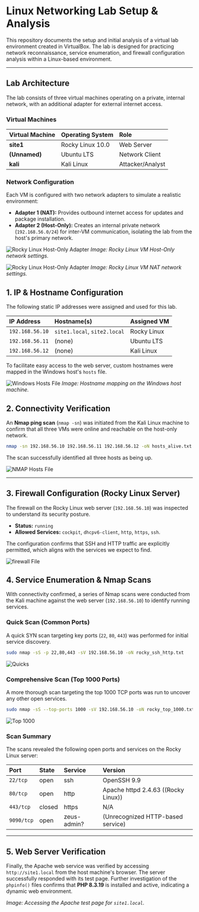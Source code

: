 

# Linux Networking Lab Setup & Analysis

This repository documents the setup and initial analysis of a virtual lab environment created in VirtualBox. The lab is designed for practicing network reconnaissance, service enumeration, and firewall configuration analysis within a Linux-based environment.

---

## Lab Architecture

The lab consists of three virtual machines operating on a private, internal network, with an additional adapter for external internet access.

### Virtual Machines

| Virtual Machine | Operating System | Role            |
| :-------------- | :--------------- | :-------------- |
| **site1** | Rocky Linux 10.0 | Web Server      |
| **(Unnamed)** | Ubuntu LTS       | Network Client  |
| **kali** | Kali Linux       | Attacker/Analyst |

### Network Configuration

Each VM is configured with two network adapters to simulate a realistic environment:
* **Adapter 1 (NAT):** Provides outbound internet access for updates and package installation.
* **Adapter 2 (Host-Only):** Creates an internal private network (`192.168.56.0/24`) for inter-VM communication, isolating the lab from the host's primary network.

![Rocky Linux Host-Only Adapter](screenshots/rockyhost.png)
_Image: Rocky Linux VM Host-Only network settings._

![Rocky Linux Host-Only Adapter](screenshots/rockynat.png)
_Image: Rocky Linux VM NAT network settings._



## 1. IP & Hostname Configuration

The following static IP addresses were assigned and used for this lab.

| IP Address      | Hostname(s)               | Assigned VM   |
| :-------------- | :------------------------ | :------------ |
| `192.168.56.10` | `site1.local`, `site2.local` | Rocky Linux   |
| `192.168.56.11` | (none)                    | Ubuntu LTS    |
| `192.168.56.12` | (none)                    | Kali Linux    |

To facilitate easy access to the web server, custom hostnames were mapped in the Windows host's `hosts` file.

![Windows Hosts File](screenshots/winhosts.png)
_Image: Hostname mapping on the Windows host machine._

## 2. Connectivity Verification

An **Nmap ping scan** (`nmap -sn`) was initiated from the Kali Linux machine to confirm that all three VMs were online and reachable on the host-only network.

```bash
nmap -sn 192.168.56.10 192.168.56.11 192.168.56.12 -oN hosts_alive.txt
````

The scan successfully identified all three hosts as being up.

![NMAP Hosts File](screenshots/namphosts.png)

-----

## 3\. Firewall Configuration (Rocky Linux Server)

The firewall on the Rocky Linux web server (`192.168.56.10`) was inspected to understand its security posture.

  * **Status:** `running`
  * **Allowed Services:** `cockpit`, `dhcpv6-client`, `http`, `https`, `ssh`.

The configuration confirms that SSH and HTTP traffic are explicitly permitted, which aligns with the services we expect to find.

![firewall File](screenshots/firwall.png)


## 4\. Service Enumeration & Nmap Scans

With connectivity confirmed, a series of Nmap scans were conducted from the Kali machine against the web server (`192.168.56.10`) to identify running services.

### Quick Scan (Common Ports)

A quick SYN scan targeting key ports (`22`, `80`, `443`) was performed for initial service discovery.

```bash
sudo nmap -sS -p 22,80,443 -sV 192.168.56.10 -oN rocky_ssh_http.txt
```
![Quicks](screenshots/nmapquick.png)  


### Comprehensive Scan (Top 1000 Ports)

A more thorough scan targeting the top 1000 TCP ports was run to uncover any other open services.

```bash
sudo nmap -sS --top-ports 1000 -sV 192.168.56.10 -oN rocky_top_1000.txt
```
![Top 1000](screenshots/nmaptop1000.png)  

### Scan Summary

The scans revealed the following open ports and services on the Rocky Linux server:

| Port      | State  | Service     | Version                               |
| :-------- | :----- | :---------- | :------------------------------------ |
| `22/tcp`  | open   | ssh         | OpenSSH 9.9                           |
| `80/tcp`  | open   | http        | Apache httpd 2.4.63 ((Rocky Linux))   |
| `443/tcp` | closed | https       | N/A                                   |
| `9090/tcp`| open   | zeus-admin? | (Unrecognized HTTP-based service)     |

-----

## 5\. Web Server Verification

Finally, the Apache web service was verified by accessing `http://site1.local` from the host machine's browser. The server successfully responded with its test page. Further investigation of the `phpinfo()` files confirms that **PHP 8.3.19** is installed and active, indicating a dynamic web environment.

*Image: Accessing the Apache test page for `site1.local`.*

```
```
